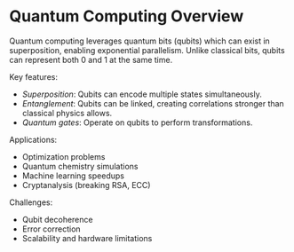 # Quantum Computing Overview

Quantum computing leverages quantum bits (qubits) which can exist in superposition, enabling exponential parallelism. Unlike classical bits, qubits can represent both 0 and 1 at the same time.

Key features:
- *Superposition*: Qubits can encode multiple states simultaneously.
- *Entanglement*: Qubits can be linked, creating correlations stronger than classical physics allows.
- *Quantum gates*: Operate on qubits to perform transformations.

Applications:
- Optimization problems
- Quantum chemistry simulations
- Machine learning speedups
- Cryptanalysis (breaking RSA, ECC)

Challenges:
- Qubit decoherence
- Error correction
- Scalability and hardware limitations